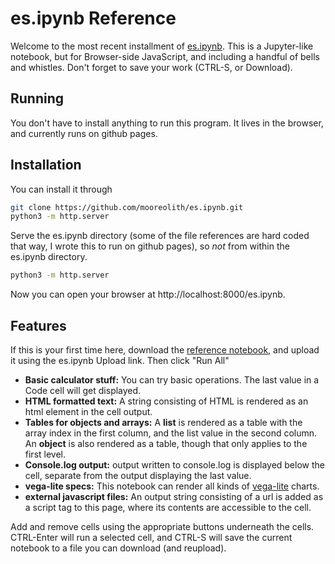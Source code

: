 # es.ipynb Reference
Welcome to the most recent installment of [es.ipynb](https://mooreolith.github.io/es.ipynb). This is a Jupyter-like notebook, but for Browser-side JavaScript, and including a handful of bells and whistles. Don't forget to save your work (CTRL-S, or Download).

## Running
You don't have to install anything to run this program. It lives in the browser, and currently runs on github pages. 

## Installation
You can install it through

```sh
git clone https://github.com/mooreolith/es.ipynb.git
python3 -m http.server
```

Serve the es.ipynb directory (some of the file references are hard coded that way, I wrote this to run on github pages), so *not* from within the es.ipynb directory.

```sh
python3 -m http.server
```

Now you can open your browser at http://localhost:8000/es.ipynb.

## Features
If this is your first time here, download the [reference notebook](https://raw.githubusercontent.com/mooreolith/es.ipynb/main/example/Reference%20Notebook.es.ipynb), and upload it using the es.ipynb Upload link. Then click "Run All"

* **Basic calculator stuff:** You can try basic operations. The last value in a Code cell will get displayed. 
* **HTML formatted text:** A string consisting of HTML is rendered as an html element in the cell output.
* **Tables for objects and arrays:** A **list** is rendered as a table with the array index in the first column, and the list value in the second column. An **object** is also rendered as a table, though that only applies to the first level.
* **Console.log output:** output written to console.log is displayed below the cell, separate from the output displaying the last value.
* **vega-lite specs:** This notebook can render all kinds of [vega-lite](https://vega.github.io/vega-lite/examples/bar.html) charts.
* **external javascript files:** An output string consisting of a url is added as a script tag to this page, where its contents are accessible to the cell.

Add and remove cells using the appropriate buttons underneath the cells. CTRL-Enter will run a selected cell, and CTRL-S will save the current notebook to a file you can download (and reupload).

